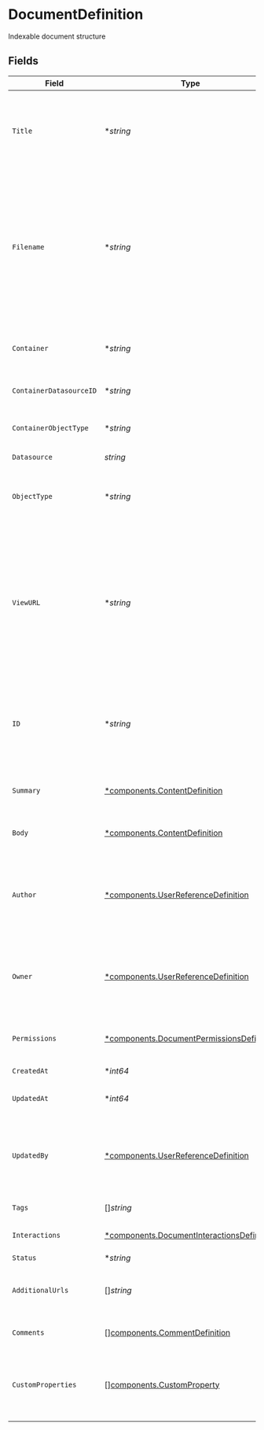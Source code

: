 # DocumentDefinition

Indexable document structure


## Fields

| Field                                                                                                                                                                                                                                                                           | Type                                                                                                                                                                                                                                                                            | Required                                                                                                                                                                                                                                                                        | Description                                                                                                                                                                                                                                                                     |
| ------------------------------------------------------------------------------------------------------------------------------------------------------------------------------------------------------------------------------------------------------------------------------- | ------------------------------------------------------------------------------------------------------------------------------------------------------------------------------------------------------------------------------------------------------------------------------- | ------------------------------------------------------------------------------------------------------------------------------------------------------------------------------------------------------------------------------------------------------------------------------- | ------------------------------------------------------------------------------------------------------------------------------------------------------------------------------------------------------------------------------------------------------------------------------- |
| `Title`                                                                                                                                                                                                                                                                         | **string*                                                                                                                                                                                                                                                                       | :heavy_minus_sign:                                                                                                                                                                                                                                                              | Document title, in plain text, if present. If not present, the title would be attempted to be extracted from the content.                                                                                                                                                       |
| `Filename`                                                                                                                                                                                                                                                                      | **string*                                                                                                                                                                                                                                                                       | :heavy_minus_sign:                                                                                                                                                                                                                                                              | Source filename, in plain text, for the document. May be used as a fallback title for the document, if the title is not provided and cannot be extracted from the content. Populate this if there is no explicit title for the document and the content is sourced from a file. |
| `Container`                                                                                                                                                                                                                                                                     | **string*                                                                                                                                                                                                                                                                       | :heavy_minus_sign:                                                                                                                                                                                                                                                              | The container name for the content (Folder for example for file content).                                                                                                                                                                                                       |
| `ContainerDatasourceID`                                                                                                                                                                                                                                                         | **string*                                                                                                                                                                                                                                                                       | :heavy_minus_sign:                                                                                                                                                                                                                                                              | This represents the datasource sepcific id of the container.                                                                                                                                                                                                                    |
| `ContainerObjectType`                                                                                                                                                                                                                                                           | **string*                                                                                                                                                                                                                                                                       | :heavy_minus_sign:                                                                                                                                                                                                                                                              | This represents the object type of the container. It cannot have spaces or _                                                                                                                                                                                                    |
| `Datasource`                                                                                                                                                                                                                                                                    | *string*                                                                                                                                                                                                                                                                        | :heavy_check_mark:                                                                                                                                                                                                                                                              | N/A                                                                                                                                                                                                                                                                             |
| `ObjectType`                                                                                                                                                                                                                                                                    | **string*                                                                                                                                                                                                                                                                       | :heavy_minus_sign:                                                                                                                                                                                                                                                              | The type of the document (Case, KnowledgeArticle for Salesforce for example). It cannot have spaces or _                                                                                                                                                                        |
| `ViewURL`                                                                                                                                                                                                                                                                       | **string*                                                                                                                                                                                                                                                                       | :heavy_minus_sign:                                                                                                                                                                                                                                                              | The permalink for viewing the document. **Note: viewURL is a required field for non-entity datasources, but not required if the datasource is used to push custom entities (ie. datasources where isEntityDatasource is false).**'<br/>                                         |
| `ID`                                                                                                                                                                                                                                                                            | **string*                                                                                                                                                                                                                                                                       | :heavy_minus_sign:                                                                                                                                                                                                                                                              | The datasource specific id for the document. This field is case insensitive and should not be more than 200 characters in length.                                                                                                                                               |
| `Summary`                                                                                                                                                                                                                                                                       | [*components.ContentDefinition](../../models/components/contentdefinition.md)                                                                                                                                                                                                   | :heavy_minus_sign:                                                                                                                                                                                                                                                              | Describes text content or base64 encoded binary content                                                                                                                                                                                                                         |
| `Body`                                                                                                                                                                                                                                                                          | [*components.ContentDefinition](../../models/components/contentdefinition.md)                                                                                                                                                                                                   | :heavy_minus_sign:                                                                                                                                                                                                                                                              | Describes text content or base64 encoded binary content                                                                                                                                                                                                                         |
| `Author`                                                                                                                                                                                                                                                                        | [*components.UserReferenceDefinition](../../models/components/userreferencedefinition.md)                                                                                                                                                                                       | :heavy_minus_sign:                                                                                                                                                                                                                                                              | Describes how a user is referenced in a document. The user can be referenced by email or by a datasource specific id.                                                                                                                                                           |
| `Owner`                                                                                                                                                                                                                                                                         | [*components.UserReferenceDefinition](../../models/components/userreferencedefinition.md)                                                                                                                                                                                       | :heavy_minus_sign:                                                                                                                                                                                                                                                              | Describes how a user is referenced in a document. The user can be referenced by email or by a datasource specific id.                                                                                                                                                           |
| `Permissions`                                                                                                                                                                                                                                                                   | [*components.DocumentPermissionsDefinition](../../models/components/documentpermissionsdefinition.md)                                                                                                                                                                           | :heavy_minus_sign:                                                                                                                                                                                                                                                              | describes the access control details of the document                                                                                                                                                                                                                            |
| `CreatedAt`                                                                                                                                                                                                                                                                     | **int64*                                                                                                                                                                                                                                                                        | :heavy_minus_sign:                                                                                                                                                                                                                                                              | The creation time, in epoch seconds.                                                                                                                                                                                                                                            |
| `UpdatedAt`                                                                                                                                                                                                                                                                     | **int64*                                                                                                                                                                                                                                                                        | :heavy_minus_sign:                                                                                                                                                                                                                                                              | The last update time, in epoch seconds.                                                                                                                                                                                                                                         |
| `UpdatedBy`                                                                                                                                                                                                                                                                     | [*components.UserReferenceDefinition](../../models/components/userreferencedefinition.md)                                                                                                                                                                                       | :heavy_minus_sign:                                                                                                                                                                                                                                                              | Describes how a user is referenced in a document. The user can be referenced by email or by a datasource specific id.                                                                                                                                                           |
| `Tags`                                                                                                                                                                                                                                                                          | []*string*                                                                                                                                                                                                                                                                      | :heavy_minus_sign:                                                                                                                                                                                                                                                              | Labels associated with the document.                                                                                                                                                                                                                                            |
| `Interactions`                                                                                                                                                                                                                                                                  | [*components.DocumentInteractionsDefinition](../../models/components/documentinteractionsdefinition.md)                                                                                                                                                                         | :heavy_minus_sign:                                                                                                                                                                                                                                                              | describes the interactions on the document                                                                                                                                                                                                                                      |
| `Status`                                                                                                                                                                                                                                                                        | **string*                                                                                                                                                                                                                                                                       | :heavy_minus_sign:                                                                                                                                                                                                                                                              | N/A                                                                                                                                                                                                                                                                             |
| `AdditionalUrls`                                                                                                                                                                                                                                                                | []*string*                                                                                                                                                                                                                                                                      | :heavy_minus_sign:                                                                                                                                                                                                                                                              | Additional variations of the URL that this document points to.                                                                                                                                                                                                                  |
| `Comments`                                                                                                                                                                                                                                                                      | [][components.CommentDefinition](../../models/components/commentdefinition.md)                                                                                                                                                                                                  | :heavy_minus_sign:                                                                                                                                                                                                                                                              | Comments associated with the document.                                                                                                                                                                                                                                          |
| `CustomProperties`                                                                                                                                                                                                                                                              | [][components.CustomProperty](../../models/components/customproperty.md)                                                                                                                                                                                                        | :heavy_minus_sign:                                                                                                                                                                                                                                                              | Additional metadata properties of the document. These can surface as [facets and operators](https://developers.glean.com/docs/facets_and_operators_for_custom_datasources/).                                                                                                    |
